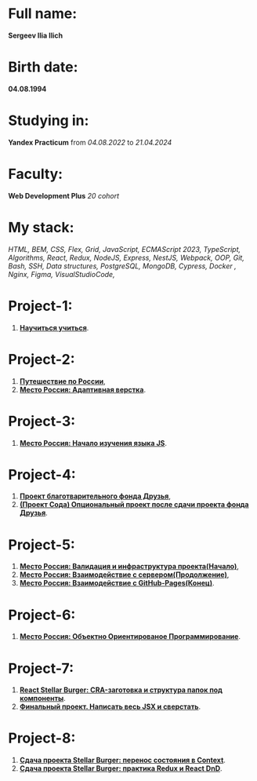# Full name: 
**Sergeev Ilia Ilich**

# Birth date: 
**04.08.1994**

# Studying in: 
**Yandex Practicum** from *04.08.2022* to *21.04.2024*

# Faculty:
**Web Development Plus** *20 cohort*

# My stack: 
*HTML, BEM,
CSS, Flex, Grid,
JavaScript, ECMAScript 2023, TypeScript, Algorithms, React, Redux, NodeJS, Express, NestJS, Webpack, OOP,
Git, Bash, SSH,
Data structures, PostgreSQL, MongoDB,
Cypress, Docker , Nginx, Figma, VisualStudioCode,*

# Project-1: 
1. [**Научиться учиться**](https://nlsusr.github.io/how-to-learn-plus).

# Project-2: 
1. [**Путешествие по России**](https://nlsusr.github.io/russian-travel),
2. [**Место Россия: Адаптивная верстка**](https://github.com/NLSUSR/mesto-project/tree/adaptive-layout).

# Project-3: 
1. [**Место Россия: Начало изучения языка JS**](https://github.com/NLSUSR/mesto-project/tree/javascript).

# Project-4:
1. [**Проект благотварительного фонда Друзья**](https://github.com/NLSUSR/friend-fund-project),
2. [**(Проект Сода) Опциональный проект после сдачи проекта фонда Друзья**](https://nlsusr.github.io/soda-project).

# Project-5: 
1. [**Место Россия: Валидация и инфраструктура проекта(Начало)**](https://github.com/NLSUSR/mesto-project/tree/validation-and-infrastructure),
2. [**Место Россия: Взаимодействие с сервером(Продолжение)**](https://github.com/NLSUSR/mesto-project/tree/interaction-with-the-server),
3. [**Место Россия: Взаимодействие с GitHub-Pages(Конец)**](https://github.com/NLSUSR/mesto-project/tree/gh-pages).

# Project-6: 
1. [**Место Россия: Объектно Ориентированое Программирование**](https://github.com/NLSUSR/mesto-project/tree/Object-Oriented-Programming).

# Project-7: 
1. [**React Stellar Burger: CRA-заготовка и структура папок под компоненты**](https://github.com/NLSUSR/react-stellar-burger/tree/month-7/step-1).
2. [**Финальный проект. Написать весь JSX и сверстать**](https://github.com/NLSUSR/react-stellar-burger/tree/month-7/step-2).

# Project-8: 
1. [**Сдача проекта Stellar Burger: перенос состояния в Context**](https://github.com/NLSUSR/react-stellar-burger/tree/month-8/step-1).
2. [**Сдача проекта Stellar Burger: практика Redux и React DnD**](https://github.com/NLSUSR/react-stellar-burger/tree/month-8/step-2).
